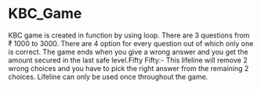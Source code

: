 # KBC_Game

KBC game is created in function by using loop. There are 3 questions from ₹ 1000 to 3000. There are 4 
option for every question out of which only one is correct. The game ends when you give a wrong answer and 
you get the amount secured in the last safe level.Fifty Fifty:- This lifeline will remove 2 wrong choices and 
you have to pick the right answer from the remaining 2 choices. Lifeline can only be used once throughout the game.
